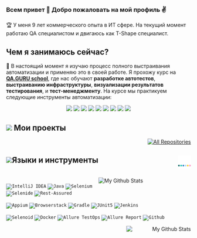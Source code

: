 ### Всем привет 👋 Добро пожаловать на мой профиль :v:

:trophy: У меня 9 лет коммерческого опыта в ИТ сфере. На текущий момент работаю QA специалистом и двигаюсь как T-Shape специалист.

## Чем я занимаюсь сейчас?

:dart: В настоящий момент я изучаю процесс полного выстраивания автоматизации и применяю это в своей работе. Я прохожу курс на **[QA.GURU school](https://qa.guru)**, где нас обучают **разработке автотестов**, **выстраиванию инфраструктуры**, **визуализации результатов тестирования**, и **тест-менеджменту**. На курсе мы практикуем следующие инструменты автоматизации:

<p align="center">
  <img src="https://img.shields.io/badge/-Java-20793B?logo=java&style=flat">
  <img src="https://img.shields.io/badge/-Selenide-6A54DF?&style=flat">
  <img src="https://img.shields.io/badge/-Selenoid-20793B?&style=flat">
  <img src="https://img.shields.io/badge/-Gradle-6A54DF?logo=gradle&style=flat">
  <img src="https://img.shields.io/badge/-Jenkins-20793B?logo=Jenkins&style=flatn&logoColor=white">
  <img src="https://img.shields.io/badge/-JUnit5-6A54DF?logo=junit5&style=flatn&logoColor=white">
  <img src="https://img.shields.io/badge/-Allure Report-20793B?&style=flat">
  <img src="https://img.shields.io/badge/-Allure TestOps-6A54DF?&style=flat">
  <img src="https://img.shields.io/badge/-Telegram%20(notifications)-20793B?logo=Telegram&style=flat">
</p>


<div align="left">
<h2><img width="32" src="images/giphy.webp"> Мои проекты </h2>
</div>



<p align="right">
  <a href="https://github.com/Lexamenrf44?tab=repositories&sort=stargazers"><img width="140" alt="All Repositories" title="All Repositories" src="https://custom-icon-badges.herokuapp.com/badge/-All%20Repositories-20793B?style=for-the-badge&logoColor=white&logo=repo"></a>
  
</p>

<p align="right">
  <h2><img width="45" src="images/contact3.gif">Языки и инструменты<img align="right" title="My Github Stats" width="35"  src="images/stats.webp"></h2>
<br>
<a>
  <img width="50%" align="right" alt="My Github Stats" src="https://github-readme-stats.vercel.app/api?username=Lexamenrf44&show_icons=true&theme=radical">
  
</a>
</p>

<p  align="left">
   
  <code><img width="5%" title="IntelliJ IDEA" src="images/Intelij_IDEA.svg"></code>
  <code><img width="5%" title="Java" src="images/Java.svg"></code>
  <code><img width="5%" title="Selenium" src="images/Selenium.svg"></code>
  <code><img width="5%" title="Selenide" src="images/selenide-logo.svg "></code>
  <code><img width="5%" title="Rest-Assured" src="images/RESTAssured.svg"></code>
  
  <code><img width="5%" title="Appium" src="images/Appium.svg"></code>
  <code><img width="5%" title="Browserstack" src="images/Browserstack.svg"></code>
  <code><img width="5%" title="Gradle" src="images/Gradle.svg"></code>
  <code><img width="5%" title="JUnit5" src="images/junit5.svg"></code>
  <code><img width="5%" title="Jenkins" src="images/Jenkins.svg"></code>
  
  <code><img width="5%" title="Selenoid" src="images/selenoid.svg"></code>
  <code><img width="5%" title="Docker" src="images/Docker.svg"></code>
  <code><img width="5%" title="Allure TestOps" src="images/allureTestOPS.svg"></code>
  <code><img width="5%" title="Allure Report" src="images/allureReport.svg"></code>
  <code><img width="5%" title="Github" src="images/Github.svg"></code>
<!-- <code><img width="5%" title="Gitlab" src="images/gitlab.svg"></code> -->
 
</p>

<p align="right">
  <a>
    <img width="35%" align="right" alt="My Github Stats" src="https://github-readme-stats.vercel.app/api/top-langs/?username=Lexamenrf44&layout=compact&theme=buefy&hide_border=true">
  </a>
</p>




<!--
**andreyzavrichko/andreyzavrichko** is a ✨ _special_ ✨ repository because its `README.md` (this file) appears on your GitHub profile.

Here are some ideas to get you started:

- 🔭 I’m currently working on ...
- 🌱 I’m currently learning ...
- 👯 I’m looking to collaborate on ...
- 🤔 I’m looking for help with ...
- 💬 Ask me about ...
- 📫 How to reach me: ...
- 😄 Pronouns: ...
- ⚡ Fun fact: ...
-->
